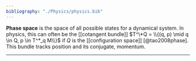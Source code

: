 ```yaml
---
bibliography: "./Physics/physics.bib"
---
```


**Phase space** is the space of all possible states for a dynamical system. In physics, this can often be the [[cotangent bundle]] $T^\*Q = \\{(q, p) \mid q \in Q, p \in T^*_q M\\}$ if $Q$ is the [[configuration space]] [@tao2008phase]. This bundle tracks position and its conjugate, momentum.



---